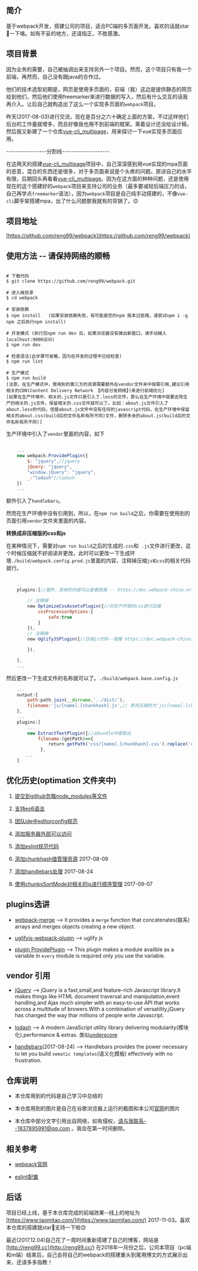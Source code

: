 ## 简介

基于webpack开发，搭建公司的项目，适合PC端的多页面开发。喜欢的话就star🌟一下咯。如有不妥的地方，还请指正，不胜感激。


## 项目背景

因为业务的需要，自己被抽调出来支持另外一个项目。然而，这个项目只有我一个前端，再然而，自己没有跟java的合作过。

他们的技术选型初期是，网页是使用多页面的，前端（我）这边是提供静态的网页给到他们，然后他们使用freemarker来进行数据的写入，然后有什么交互的话我再介入。让后自己就构造出了这么一个实现多页面的`webpack`项目。

昨天(2017-08-03)进行交流，现在是百分之六十确定上面的方案，不过这样他们后台的工作量就增多，而且好像我也用不到前端的框架。乘着设计还没给设计稿，然后我又新建了一个仓库[vue-cli_multipage](https://github.com/reng99/vue-cli_multipage)，用来探讨一下vue实现多页面应用。

-----------------分割线--------------------

在这两天的搭建[vue-cli_multipage](https://github.com/reng99/vue-cli_multipage)项目中，自己深深感到用vue实现的mpa页面的恶意，混合的东西还是很多，对于多页面来说是个头疼的问题。原谅自己的水平有限，后期回头再看看[vue-cli_multipage](https://github.com/reng99/vue-cli_multipage)。因为在这方面的种种问题，还是使用现在的这个搭建好的`webpack`项目来支持公司的业务（最多要减轻后端压力的话，自己再学点`freemarker`语法），因为`webpack`项目是自己纯手动搭建的，不像`vue-cli`脚手架搭建mpa，出了什么问题那我就有的背锅了。:blush:


## 项目地址

[https://github.com/reng99/webpack](https://github.com/reng99/webpack)



## 使用方法 -- 请保持网络的顺畅

```

# 下载代码
$ git clone https://github.com/reng99/webpack.git

# 进入根目录
$ cd webpack

# 安装依赖
$ npm install   (如果安装依赖失败，有可能是您的npm 版本过低哦，请尝试npm i -g npm 之后执行npm install)

# 开发模式 (执行完npm run dev 后，如果浏览器没有弹出新窗口，请手动输入localhost:9000访问)
$ npm run dev

# 检查语法(此步骤可省略，因为在开发的过程中已经检查)
$ npm run lint

# 生产模式
$ npm run build
[注意，在生产模式中，使用到的第三方的资源需要额外在vendor文件夹中按需引用,建议引用相关的CDN(Content Delivery Network 【内容分发网络】)来进行前端优化]
[如果在生产环境中，相关的.js文件只是引入了.less的文件，那么在生产环境中就要去除生产的相关的.js文件，保留相关的.css文件就可以了。比如：about.js文件引入了about.less的代码，但是about.js文件中没有任何的javascript代码，在生产环境中保留相关的about.css(build后的文件名称有所不同)文件，删除多余的about.js(build后的文件名称有所不同)]

```

生产环境中引入了`vendor`里面的内容，如下

```javascript

    ...
    new webpack.ProvidePlugin({
        $: "jquery",//jquery
        jQuery: "jquery",
        "window.jQuery": "jquery",
        _:"lodash"//lodash
    })
    ...

```
额外引入了`handlebars`。

然而在生产环境中没有引用到，所以，在`npm run build`之后，你需要在使用到的页面引用`vendor`文件夹里面的内容。


**转换成非压缩版的css和js**

在某种情况下，需要对`npm run build`之后的生成的`.css`和  `.js`文件进行更改，这个时候压缩就不好阅读并更改，此时可以更改一下生成环境`./build/webpack.config.prod.js`里面的内容，注释掉压缩`js和css`的相关代码就行。

```javascript

    ..
    plugins:[//插件，具体的内容可以查看链接 -- https://doc.webpack-china.org/plugins/

        // 注释掉
        new OptimizeCssAssetsPlugin({//对生产环境的css进行压缩
            cssProcessorOptions:{
                safe:true
            }
        }),
        // 注释掉
        new UglifyJSPlugin({//压缩js代码--链接 https://doc.webpack-china.org/plugins/uglifyjs-webpack-plugin/

        }),

    ],
    ...

````
然后更改一下生成文件的名称就可以了。`./build/webpack.base.config.js`

```javascript
    ...
    output:{
        path:path.join(__dirname,'../dist/'),
        filename:'js/[name].[chunkhash].js',// 原先压缩的为'js/[name].[chunkhash].min.js'
    },
    ...
    plugins:[
        ...
        new ExtractTextPlugin({//从bundle中提取出
            filename:(getPath)=>{
                return getPath('css/[name].[chunkhash].css').replace('css/js', 'css'); // 原名'css/[name].[chunkhash].min.css'
             },
       ...
    ]
```



## 优化历史(optimation 文件夹中)

1. [提交到github忽略node_modules等文件](./optimization/gitignore.md)

2. [支持es6语法](./optimization/supportEs6.md)

3. [团队ide中editorconfig规范](./optimization/editorconfig.md)

4. [添加服务器外部可以访问](./optimization/devhost.md)

5. [添加eslint规范代码](./optimization/eslint.md)

6. [添加chunkhash值管理资源](./optimization/chunkhash.md) 2017-08-09

7. [添加handlebars处理](./optimization/handlebars.md) 2017-08-24

8. [使用chunksSortMode对相关的js进行顺序管理](./optimization/jsQueue.md) 2017-09-07



## plugins选讲

- [webpack-merge](https://npm.taobao.org/package/webpack-merge) --> it provides a `merge` function that concatenates(联系) arrays and merges objects creating a new object.

- [uglifyjs-webpack-plugin](https://doc.webpack-china.org/plugins/uglifyjs-webpack-plugin/) --> uglify js

- [plugin ProvidePlugin](https://webpack.github.io/docs/shimming-modules.html#plugin-provideplugin) --> This plugin makes a module availble as a variable in `every` module is required only you use the variable.


## vendor 引用

- [jQuery](https://jquery.com/) --> jQuery is a fast,small,and feature-rich Javascript library.It makes things like HTML document traversal and manipulation,event handling,and Ajax much simpler with an easy-to-use API that works across a multitude of browers.With a combination of versatility,jQuery has changed the way thar millions of people write Javascript.

- [lodash](https://lodash.com/) --> A modern JavaScript utility library delivering modularity(模块化),performance & extras. 类似[underscore](http://underscorejs.org/)

- [handlebars](http://handlebarsjs.com/)(2017-08-24) --> Handlebars provides the power necessary to let you build `sematic templates`(语义化模板) effectively with no frustration.



## 仓库说明

- 本仓库用到的代码是自己学习中总结的

- 本仓库用到的图片是自己在谷歌浏览器上运行的截图和本公司[官网](https://www.52tt.com/)的图片

- 本仓库中部分文字引用出自网络，如有侵权，请与我联系--1837895991@qq.com 。我会在第一时间删除。


## 相关参考

- [webpack官网](http://webpack.github.io/)

- [eslint配置](http://eslint.org/docs/user-guide/configuring)


## 后话

项目已经上线，基于本仓库完成的前端效果--线上的地址为[https://www.taomitao.com/](https://www.taomitao.com/) 2017-11-03。喜欢本仓库的搭建就star🌟支持一下啦:blush:

最近(2017.12.04)自己花了一周时间重新搭建了自己的博客，网站是[http://reng99.cc](http://reng99.cc/) 在2018年一月份之后，公司本项目（pc端和m端）结束后，自己会将自己的webpack的搭建重头到尾用博文的方式展示出来，还请多多指教！


